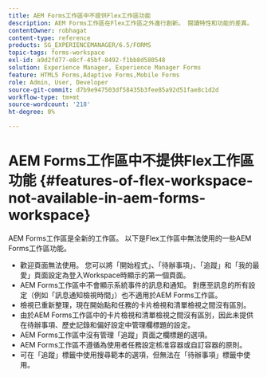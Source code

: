 ```yaml
---
title: AEM Forms工作區中不提供Flex工作區功能
description: AEM Forms工作區在Flex工作區之外進行創新。 閱讀特性和功能的差異。
contentOwner: robhagat
content-type: reference
products: SG_EXPERIENCEMANAGER/6.5/FORMS
topic-tags: forms-workspace
exl-id: a9d2fd77-e8cf-45bf-8492-f1bb8d580548
solution: Experience Manager, Experience Manager Forms
feature: HTML5 Forms,Adaptive Forms,Mobile Forms
role: Admin, User, Developer
source-git-commit: d7b9e947503df58435b3fee85a92d51fae8c1d2d
workflow-type: tm+mt
source-wordcount: '218'
ht-degree: 0%

---
```


# AEM Forms工作區中不提供Flex工作區功能 {#features-of-flex-workspace-not-available-in-aem-forms-workspace}

AEM Forms工作區是全新的工作區。 以下是Flex工作區中無法使用的一些AEM Forms工作區功能。

* 歡迎頁面無法使用。 您可以將「開始程式」、「待辦事項」、「追蹤」和「我的最愛」頁面設定為登入Workspace時顯示的第一個頁面。
* AEM Forms工作區中不會顯示系統事件的訊息和通知。 對應至訊息的所有設定（例如「訊息通知檢視時間」）也不適用於AEM Forms工作區。
* 檢視已重新整理，現在開始點和任務的卡片檢視和清單檢視之間沒有區別。
* 由於AEM Forms工作區中的卡片檢視和清單檢視之間沒有區別，因此未提供在待辦事項、歷史記錄和偏好設定中管理欄標題的設定。
* AEM Forms工作區中沒有管理「追蹤」頁面之欄標題的選項。
* AEM Forms工作區不遵循為使用者任務設定核准容器或自訂容器的原則。
* 可在「追蹤」標籤中使用搜尋範本的選項，但無法在「待辦事項」標籤中使用。
